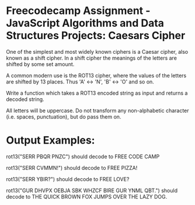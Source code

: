 # Freecodecamp Assignment - JavaScript Algorithms and Data Structures Projects: Caesars Cipher

One of the simplest and most widely known ciphers is a Caesar cipher, also known as a shift cipher. In a shift cipher the meanings of the letters are shifted by some set amount.

A common modern use is the ROT13 cipher, where the values of the letters are shifted by 13 places. Thus 'A' ↔ 'N', 'B' ↔ 'O' and so on.

Write a function which takes a ROT13 encoded string as input and returns a decoded string.

All letters will be uppercase. Do not transform any non-alphabetic character (i.e. spaces, punctuation), but do pass them on.

# Output Examples:

rot13("SERR PBQR PNZC") should decode to FREE CODE CAMP

rot13("SERR CVMMN!") should decode to FREE PIZZA!

rot13("SERR YBIR?") should decode to FREE LOVE?

rot13("GUR DHVPX OEBJA SBK WHZCF BIRE GUR YNML QBT.") should decode to THE QUICK BROWN FOX JUMPS OVER THE LAZY DOG.
